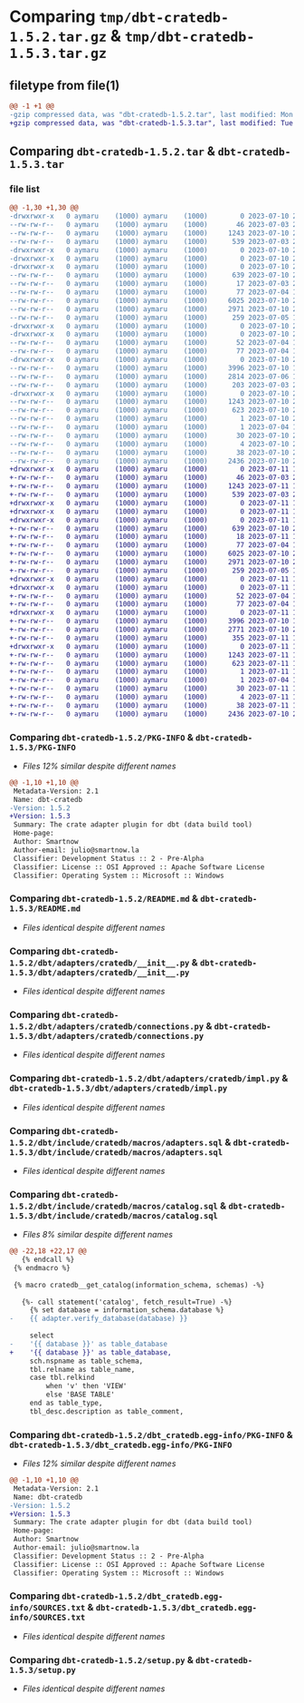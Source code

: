 # Comparing `tmp/dbt-cratedb-1.5.2.tar.gz` & `tmp/dbt-cratedb-1.5.3.tar.gz`

## filetype from file(1)

```diff
@@ -1 +1 @@
-gzip compressed data, was "dbt-cratedb-1.5.2.tar", last modified: Mon Jul 10 21:03:18 2023, max compression
+gzip compressed data, was "dbt-cratedb-1.5.3.tar", last modified: Tue Jul 11 16:12:01 2023, max compression
```

## Comparing `dbt-cratedb-1.5.2.tar` & `dbt-cratedb-1.5.3.tar`

### file list

```diff
@@ -1,30 +1,30 @@
-drwxrwxr-x   0 aymaru    (1000) aymaru    (1000)        0 2023-07-10 21:03:18.156522 dbt-cratedb-1.5.2/
--rw-rw-r--   0 aymaru    (1000) aymaru    (1000)       46 2023-07-03 22:05:42.000000 dbt-cratedb-1.5.2/MANIFEST.in
--rw-rw-r--   0 aymaru    (1000) aymaru    (1000)     1243 2023-07-10 21:03:18.156522 dbt-cratedb-1.5.2/PKG-INFO
--rw-rw-r--   0 aymaru    (1000) aymaru    (1000)      539 2023-07-03 23:13:55.000000 dbt-cratedb-1.5.2/README.md
-drwxrwxr-x   0 aymaru    (1000) aymaru    (1000)        0 2023-07-10 21:03:18.152522 dbt-cratedb-1.5.2/dbt/
-drwxrwxr-x   0 aymaru    (1000) aymaru    (1000)        0 2023-07-10 21:03:18.152522 dbt-cratedb-1.5.2/dbt/adapters/
-drwxrwxr-x   0 aymaru    (1000) aymaru    (1000)        0 2023-07-10 21:03:18.152522 dbt-cratedb-1.5.2/dbt/adapters/cratedb/
--rw-rw-r--   0 aymaru    (1000) aymaru    (1000)      639 2023-07-10 20:50:03.000000 dbt-cratedb-1.5.2/dbt/adapters/cratedb/__init__.py
--rw-rw-r--   0 aymaru    (1000) aymaru    (1000)       17 2023-07-03 22:53:10.000000 dbt-cratedb-1.5.2/dbt/adapters/cratedb/__version__.py
--rw-rw-r--   0 aymaru    (1000) aymaru    (1000)       77 2023-07-04 19:23:08.000000 dbt-cratedb-1.5.2/dbt/adapters/cratedb/column.py
--rw-rw-r--   0 aymaru    (1000) aymaru    (1000)     6025 2023-07-10 20:01:04.000000 dbt-cratedb-1.5.2/dbt/adapters/cratedb/connections.py
--rw-rw-r--   0 aymaru    (1000) aymaru    (1000)     2971 2023-07-10 20:22:35.000000 dbt-cratedb-1.5.2/dbt/adapters/cratedb/impl.py
--rw-rw-r--   0 aymaru    (1000) aymaru    (1000)      259 2023-07-05 15:57:50.000000 dbt-cratedb-1.5.2/dbt/adapters/cratedb/relation.py
-drwxrwxr-x   0 aymaru    (1000) aymaru    (1000)        0 2023-07-10 21:03:18.152522 dbt-cratedb-1.5.2/dbt/include/
-drwxrwxr-x   0 aymaru    (1000) aymaru    (1000)        0 2023-07-10 21:03:18.152522 dbt-cratedb-1.5.2/dbt/include/cratedb/
--rw-rw-r--   0 aymaru    (1000) aymaru    (1000)       52 2023-07-04 19:34:23.000000 dbt-cratedb-1.5.2/dbt/include/cratedb/__init__.py
--rw-rw-r--   0 aymaru    (1000) aymaru    (1000)       77 2023-07-04 19:51:16.000000 dbt-cratedb-1.5.2/dbt/include/cratedb/dbt_project.yml
-drwxrwxr-x   0 aymaru    (1000) aymaru    (1000)        0 2023-07-10 21:03:18.152522 dbt-cratedb-1.5.2/dbt/include/cratedb/macros/
--rw-rw-r--   0 aymaru    (1000) aymaru    (1000)     3996 2023-07-10 19:57:54.000000 dbt-cratedb-1.5.2/dbt/include/cratedb/macros/adapters.sql
--rw-rw-r--   0 aymaru    (1000) aymaru    (1000)     2814 2023-07-06 18:53:30.000000 dbt-cratedb-1.5.2/dbt/include/cratedb/macros/catalog.sql
--rw-rw-r--   0 aymaru    (1000) aymaru    (1000)      203 2023-07-03 22:53:10.000000 dbt-cratedb-1.5.2/dbt/include/cratedb/sample_profiles.yml
-drwxrwxr-x   0 aymaru    (1000) aymaru    (1000)        0 2023-07-10 21:03:18.156522 dbt-cratedb-1.5.2/dbt_cratedb.egg-info/
--rw-rw-r--   0 aymaru    (1000) aymaru    (1000)     1243 2023-07-10 21:03:18.000000 dbt-cratedb-1.5.2/dbt_cratedb.egg-info/PKG-INFO
--rw-rw-r--   0 aymaru    (1000) aymaru    (1000)      623 2023-07-10 21:03:18.000000 dbt-cratedb-1.5.2/dbt_cratedb.egg-info/SOURCES.txt
--rw-rw-r--   0 aymaru    (1000) aymaru    (1000)        1 2023-07-10 21:03:18.000000 dbt-cratedb-1.5.2/dbt_cratedb.egg-info/dependency_links.txt
--rw-rw-r--   0 aymaru    (1000) aymaru    (1000)        1 2023-07-04 19:58:52.000000 dbt-cratedb-1.5.2/dbt_cratedb.egg-info/not-zip-safe
--rw-rw-r--   0 aymaru    (1000) aymaru    (1000)       30 2023-07-10 21:03:18.000000 dbt-cratedb-1.5.2/dbt_cratedb.egg-info/requires.txt
--rw-rw-r--   0 aymaru    (1000) aymaru    (1000)        4 2023-07-10 21:03:18.000000 dbt-cratedb-1.5.2/dbt_cratedb.egg-info/top_level.txt
--rw-rw-r--   0 aymaru    (1000) aymaru    (1000)       38 2023-07-10 21:03:18.156522 dbt-cratedb-1.5.2/setup.cfg
--rw-rw-r--   0 aymaru    (1000) aymaru    (1000)     2436 2023-07-10 20:50:52.000000 dbt-cratedb-1.5.2/setup.py
+drwxrwxr-x   0 aymaru    (1000) aymaru    (1000)        0 2023-07-11 16:12:01.022060 dbt-cratedb-1.5.3/
+-rw-rw-r--   0 aymaru    (1000) aymaru    (1000)       46 2023-07-03 22:05:42.000000 dbt-cratedb-1.5.3/MANIFEST.in
+-rw-rw-r--   0 aymaru    (1000) aymaru    (1000)     1243 2023-07-11 16:12:01.022060 dbt-cratedb-1.5.3/PKG-INFO
+-rw-rw-r--   0 aymaru    (1000) aymaru    (1000)      539 2023-07-03 23:13:55.000000 dbt-cratedb-1.5.3/README.md
+drwxrwxr-x   0 aymaru    (1000) aymaru    (1000)        0 2023-07-11 16:12:01.022060 dbt-cratedb-1.5.3/dbt/
+drwxrwxr-x   0 aymaru    (1000) aymaru    (1000)        0 2023-07-11 16:12:01.022060 dbt-cratedb-1.5.3/dbt/adapters/
+drwxrwxr-x   0 aymaru    (1000) aymaru    (1000)        0 2023-07-11 16:12:01.022060 dbt-cratedb-1.5.3/dbt/adapters/cratedb/
+-rw-rw-r--   0 aymaru    (1000) aymaru    (1000)      639 2023-07-10 20:50:03.000000 dbt-cratedb-1.5.3/dbt/adapters/cratedb/__init__.py
+-rw-rw-r--   0 aymaru    (1000) aymaru    (1000)       18 2023-07-11 16:11:16.000000 dbt-cratedb-1.5.3/dbt/adapters/cratedb/__version__.py
+-rw-rw-r--   0 aymaru    (1000) aymaru    (1000)       77 2023-07-04 19:23:08.000000 dbt-cratedb-1.5.3/dbt/adapters/cratedb/column.py
+-rw-rw-r--   0 aymaru    (1000) aymaru    (1000)     6025 2023-07-10 20:01:04.000000 dbt-cratedb-1.5.3/dbt/adapters/cratedb/connections.py
+-rw-rw-r--   0 aymaru    (1000) aymaru    (1000)     2971 2023-07-10 20:22:35.000000 dbt-cratedb-1.5.3/dbt/adapters/cratedb/impl.py
+-rw-rw-r--   0 aymaru    (1000) aymaru    (1000)      259 2023-07-05 15:57:50.000000 dbt-cratedb-1.5.3/dbt/adapters/cratedb/relation.py
+drwxrwxr-x   0 aymaru    (1000) aymaru    (1000)        0 2023-07-11 16:12:01.022060 dbt-cratedb-1.5.3/dbt/include/
+drwxrwxr-x   0 aymaru    (1000) aymaru    (1000)        0 2023-07-11 16:12:01.022060 dbt-cratedb-1.5.3/dbt/include/cratedb/
+-rw-rw-r--   0 aymaru    (1000) aymaru    (1000)       52 2023-07-04 19:34:23.000000 dbt-cratedb-1.5.3/dbt/include/cratedb/__init__.py
+-rw-rw-r--   0 aymaru    (1000) aymaru    (1000)       77 2023-07-04 19:51:16.000000 dbt-cratedb-1.5.3/dbt/include/cratedb/dbt_project.yml
+drwxrwxr-x   0 aymaru    (1000) aymaru    (1000)        0 2023-07-11 16:12:01.022060 dbt-cratedb-1.5.3/dbt/include/cratedb/macros/
+-rw-rw-r--   0 aymaru    (1000) aymaru    (1000)     3996 2023-07-10 19:57:54.000000 dbt-cratedb-1.5.3/dbt/include/cratedb/macros/adapters.sql
+-rw-rw-r--   0 aymaru    (1000) aymaru    (1000)     2771 2023-07-10 21:26:10.000000 dbt-cratedb-1.5.3/dbt/include/cratedb/macros/catalog.sql
+-rw-rw-r--   0 aymaru    (1000) aymaru    (1000)      355 2023-07-11 16:02:24.000000 dbt-cratedb-1.5.3/dbt/include/cratedb/sample_profiles.yml
+drwxrwxr-x   0 aymaru    (1000) aymaru    (1000)        0 2023-07-11 16:12:01.022060 dbt-cratedb-1.5.3/dbt_cratedb.egg-info/
+-rw-rw-r--   0 aymaru    (1000) aymaru    (1000)     1243 2023-07-11 16:12:01.000000 dbt-cratedb-1.5.3/dbt_cratedb.egg-info/PKG-INFO
+-rw-rw-r--   0 aymaru    (1000) aymaru    (1000)      623 2023-07-11 16:12:01.000000 dbt-cratedb-1.5.3/dbt_cratedb.egg-info/SOURCES.txt
+-rw-rw-r--   0 aymaru    (1000) aymaru    (1000)        1 2023-07-11 16:12:01.000000 dbt-cratedb-1.5.3/dbt_cratedb.egg-info/dependency_links.txt
+-rw-rw-r--   0 aymaru    (1000) aymaru    (1000)        1 2023-07-04 19:58:52.000000 dbt-cratedb-1.5.3/dbt_cratedb.egg-info/not-zip-safe
+-rw-rw-r--   0 aymaru    (1000) aymaru    (1000)       30 2023-07-11 16:12:01.000000 dbt-cratedb-1.5.3/dbt_cratedb.egg-info/requires.txt
+-rw-rw-r--   0 aymaru    (1000) aymaru    (1000)        4 2023-07-11 16:12:01.000000 dbt-cratedb-1.5.3/dbt_cratedb.egg-info/top_level.txt
+-rw-rw-r--   0 aymaru    (1000) aymaru    (1000)       38 2023-07-11 16:12:01.022060 dbt-cratedb-1.5.3/setup.cfg
+-rw-rw-r--   0 aymaru    (1000) aymaru    (1000)     2436 2023-07-10 20:50:52.000000 dbt-cratedb-1.5.3/setup.py
```

### Comparing `dbt-cratedb-1.5.2/PKG-INFO` & `dbt-cratedb-1.5.3/PKG-INFO`

 * *Files 12% similar despite different names*

```diff
@@ -1,10 +1,10 @@
 Metadata-Version: 2.1
 Name: dbt-cratedb
-Version: 1.5.2
+Version: 1.5.3
 Summary: The crate adapter plugin for dbt (data build tool)
 Home-page: 
 Author: Smartnow
 Author-email: julio@smartnow.la
 Classifier: Development Status :: 2 - Pre-Alpha
 Classifier: License :: OSI Approved :: Apache Software License
 Classifier: Operating System :: Microsoft :: Windows
```

### Comparing `dbt-cratedb-1.5.2/README.md` & `dbt-cratedb-1.5.3/README.md`

 * *Files identical despite different names*

### Comparing `dbt-cratedb-1.5.2/dbt/adapters/cratedb/__init__.py` & `dbt-cratedb-1.5.3/dbt/adapters/cratedb/__init__.py`

 * *Files identical despite different names*

### Comparing `dbt-cratedb-1.5.2/dbt/adapters/cratedb/connections.py` & `dbt-cratedb-1.5.3/dbt/adapters/cratedb/connections.py`

 * *Files identical despite different names*

### Comparing `dbt-cratedb-1.5.2/dbt/adapters/cratedb/impl.py` & `dbt-cratedb-1.5.3/dbt/adapters/cratedb/impl.py`

 * *Files identical despite different names*

### Comparing `dbt-cratedb-1.5.2/dbt/include/cratedb/macros/adapters.sql` & `dbt-cratedb-1.5.3/dbt/include/cratedb/macros/adapters.sql`

 * *Files identical despite different names*

### Comparing `dbt-cratedb-1.5.2/dbt/include/cratedb/macros/catalog.sql` & `dbt-cratedb-1.5.3/dbt/include/cratedb/macros/catalog.sql`

 * *Files 8% similar despite different names*

```diff
@@ -22,18 +22,17 @@
   {% endcall %}
 {% endmacro %}
 
 {% macro cratedb__get_catalog(information_schema, schemas) -%}
 
   {%- call statement('catalog', fetch_result=True) -%}
     {% set database = information_schema.database %}
-    {{ adapter.verify_database(database) }}
 
     select
-    '{{ database }}' as table_database
+    '{{ database }}' as table_database,
     sch.nspname as table_schema,
     tbl.relname as table_name,
     case tbl.relkind
         when 'v' then 'VIEW'
         else 'BASE TABLE'
     end as table_type,
     tbl_desc.description as table_comment,
```

### Comparing `dbt-cratedb-1.5.2/dbt_cratedb.egg-info/PKG-INFO` & `dbt-cratedb-1.5.3/dbt_cratedb.egg-info/PKG-INFO`

 * *Files 12% similar despite different names*

```diff
@@ -1,10 +1,10 @@
 Metadata-Version: 2.1
 Name: dbt-cratedb
-Version: 1.5.2
+Version: 1.5.3
 Summary: The crate adapter plugin for dbt (data build tool)
 Home-page: 
 Author: Smartnow
 Author-email: julio@smartnow.la
 Classifier: Development Status :: 2 - Pre-Alpha
 Classifier: License :: OSI Approved :: Apache Software License
 Classifier: Operating System :: Microsoft :: Windows
```

### Comparing `dbt-cratedb-1.5.2/dbt_cratedb.egg-info/SOURCES.txt` & `dbt-cratedb-1.5.3/dbt_cratedb.egg-info/SOURCES.txt`

 * *Files identical despite different names*

### Comparing `dbt-cratedb-1.5.2/setup.py` & `dbt-cratedb-1.5.3/setup.py`

 * *Files identical despite different names*

